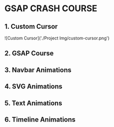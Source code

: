 # GSAP CRASH COURSE

## 1. Custom Cursor

![Custom Cursor]('./Project Img/custom-cursor.png')

## 2. GSAP Course

<!-- ![GSAP Course](./Project Img/gsap-course.png) -->

## 3. Navbar Animations

<!-- ![Navbar Animations](./Project Img/Navbar-Animations.png) -->

## 4. SVG Animations

<!-- ![SVG Animations](./Project Img/svg-animations.png) -->

## 5. Text Animations

<!-- ![Text Animations](./Project Img/text-animations.png) -->

## 6. Timeline Animations

<!-- ![Timeline Animations](./Project Img/timeline-animations.png) -->

